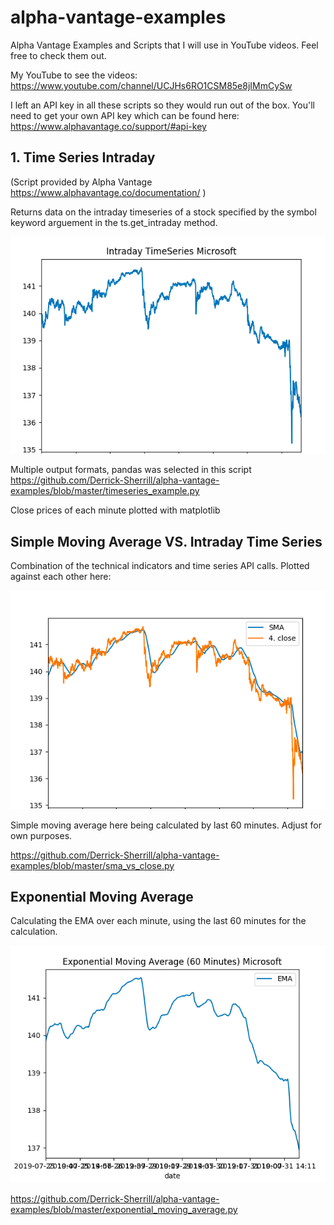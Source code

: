 # alpha-vantage-examples
Alpha Vantage Examples and Scripts that I will use in YouTube videos. Feel free to check them out.

My YouTube to see the videos:
https://www.youtube.com/channel/UCJHs6RO1CSM85e8jIMmCySw

I left an API key in all these scripts so they would run out of the box. You'll need to get your own API key which can be found here: 
https://www.alphavantage.co/support/#api-key


## 1. Time Series Intraday 
(Script provided by Alpha Vantage https://www.alphavantage.co/documentation/ )

Returns data on the intraday timeseries of a stock specified by the symbol keyword arguement in the ts.get_intraday method.

![Time Series png found in Example-Images](Example-Images/Timeseries-Example.png)

Multiple output formats, pandas was selected in this script 
https://github.com/Derrick-Sherrill/alpha-vantage-examples/blob/master/timeseries_example.py

Close prices of each minute plotted with matplotlib

## Simple Moving Average VS. Intraday Time Series

Combination of the technical indicators and time series API calls. Plotted against each other here:

![Simple Moving Average Example](Example-Images/SMA-vs-Timeseries.png)

Simple moving average here being calculated by last 60 minutes. Adjust for own purposes. 

https://github.com/Derrick-Sherrill/alpha-vantage-examples/blob/master/sma_vs_close.py

## Exponential Moving Average 

Calculating the EMA over each minute, using the last 60 minutes for the calculation.

![Exponential Moving Average](Example-Images/Exponential-Moving-Average.png)

https://github.com/Derrick-Sherrill/alpha-vantage-examples/blob/master/exponential_moving_average.py
